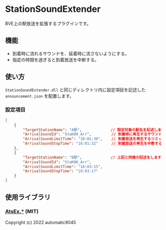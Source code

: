 # StationSoundExtender
BVE上の駅放送を拡張するプラグインです。

## 機能

* 到着時に流れるサウンドを、延着時に流さないようにする。
* 指定の時間を過ぎると到着放送を中断する。

## 使い方
`StationSoundExtender.dll` と同じディレクトリ内に設定項目を記述した `announcement.json` を配置します。

### 設定項目
```json
[
	{
		"TargetStationName": "A駅",             // 設定対象の駅名を記述します。(stationKeyではなく、stationNameで記述します。)
		"ArrivalSoundId": "StaK09_Arr",         // 到着時に再生するサウンド名を記述します。
		"ArrivalSoundLimitTime": "18:01:30",    // 到着放送を再生するリミットの時刻を記述します。
		"ArrivalSoundStopTime": "18:01:32"      // 到着放送の再生を中断する時刻を記述します。
	},
	{
		"TargetStationName": "B駅",             // 上記と同様の記述をします。
		"ArrivalSoundId": "StaK08_Arr",
		"ArrivalSoundLimitTime": "18:03:15",
		"ArrivalSoundStopTime": "18:03:17"
	}
]
```

## 使用ライブラリ
### [AtsEx.*](https://github.com/automatic9045/AtsEX) (MIT)
Copyright (c) 2022 automatic9045
